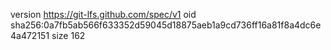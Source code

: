 version https://git-lfs.github.com/spec/v1
oid sha256:0a7fb5ab566f633352d59045d18875aeb1a9cd736ff16a81f8a4dc6e4a472151
size 162
